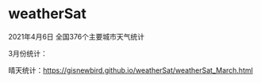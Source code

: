 # weatherSat
2021年4月6日
全国376个主要城市天气统计 &emsp;
&nbsp;&emsp;

3月份统计：&emsp;

晴天统计：https://gisnewbird.github.io/weatherSat/weatherSat_March.html
